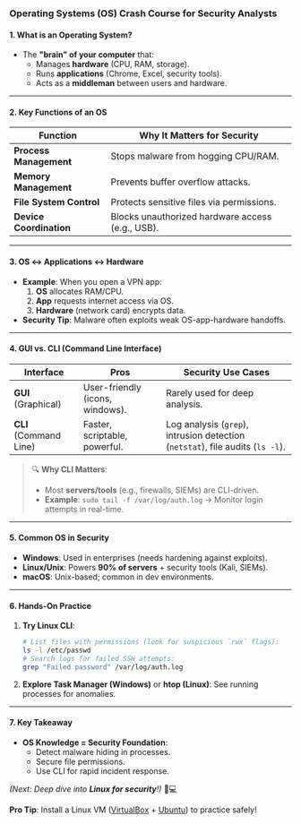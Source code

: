 ### **Operating Systems (OS) Crash Course for Security Analysts**  

#### **1. What is an Operating System?**  
- The **"brain" of your computer** that:  
  - Manages **hardware** (CPU, RAM, storage).  
  - Runs **applications** (Chrome, Excel, security tools).  
  - Acts as a **middleman** between users and hardware.  

---

#### **2. Key Functions of an OS**  
| **Function**       | **Why It Matters for Security**                |  
|--------------------|-----------------------------------------------|  
| **Process Management**  | Stops malware from hogging CPU/RAM.           |  
| **Memory Management**   | Prevents buffer overflow attacks.              |  
| **File System Control** | Protects sensitive files via permissions.      |  
| **Device Coordination** | Blocks unauthorized hardware access (e.g., USB). |  

---

#### **3. OS ↔ Applications ↔ Hardware**  
- **Example**: When you open a VPN app:  
  1. **OS** allocates RAM/CPU.  
  2. **App** requests internet access via OS.  
  3. **Hardware** (network card) encrypts data.  
- **Security Tip**: Malware often exploits weak OS-app-hardware handoffs.  

---

#### **4. GUI vs. CLI (Command Line Interface)**  
| **Interface** | **Pros**                                      | **Security Use Cases**                     |  
|--------------|---------------------------------------------|--------------------------------------------|  
| **GUI** (Graphical) | User-friendly (icons, windows).          | Rarely used for deep analysis.             |  
| **CLI** (Command Line) | Faster, scriptable, powerful.        | Log analysis (`grep`), intrusion detection (`netstat`), file audits (`ls -l`). |  

> 🔍 **Why CLI Matters**:  
> - Most **servers/tools** (e.g., firewalls, SIEMs) are CLI-driven.  
> - **Example**: `sudo tail -f /var/log/auth.log` → Monitor login attempts in real-time.  

---

#### **5. Common OS in Security**  
- **Windows**: Used in enterprises (needs hardening against exploits).  
- **Linux/Unix**: Powers **90% of servers** + security tools (Kali, SIEMs).  
- **macOS**: Unix-based; common in dev environments.  

---

#### **6. Hands-On Practice**  
1. **Try Linux CLI**:  
   ```bash
   # List files with permissions (look for suspicious `rwx` flags):
   ls -l /etc/passwd
   # Search logs for failed SSH attempts:
   grep "Failed password" /var/log/auth.log
   ```  
2. **Explore Task Manager (Windows)** or **htop (Linux)**: See running processes for anomalies.  

---

#### **7. Key Takeaway**  
- **OS Knowledge = Security Foundation**:  
  - Detect malware hiding in processes.  
  - Secure file permissions.  
  - Use CLI for rapid incident response.  

*(Next: Deep dive into **Linux for security**!)* 🐧💻  

**Pro Tip**: Install a Linux VM ([VirtualBox](https://www.virtualbox.org/) + [Ubuntu](https://ubuntu.com/)) to practice safely!
